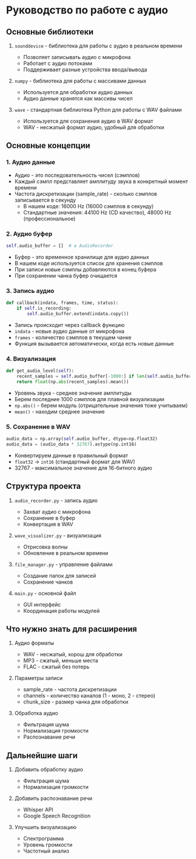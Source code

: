 # Руководство по работе с аудио

## Основные библиотеки

1. `sounddevice` - библиотека для работы с аудио в реальном времени
   - Позволяет записывать аудио с микрофона
   - Работает с аудио потоками
   - Поддерживает разные устройства ввода/вывода

2. `numpy` - библиотека для работы с массивами данных
   - Используется для обработки аудио данных
   - Аудио данные хранятся как массивы чисел

3. `wave` - стандартная библиотека Python для работы с WAV файлами
   - Используется для сохранения аудио в WAV формат
   - WAV - несжатый формат аудио, удобный для обработки

## Основные концепции

### 1. Аудио данные
- Аудио - это последовательность чисел (сэмплов)
- Каждый сэмпл представляет амплитуду звука в конкретный момент времени
- Частота дискретизации (sample_rate) - сколько сэмплов записывается в секунду
  - В нашем коде: 16000 Hz (16000 сэмплов в секунду)
  - Стандартные значения: 44100 Hz (CD качество), 48000 Hz (профессиональное)

### 2. Аудио буфер
```python
self.audio_buffer = []  # в AudioRecorder
```
- Буфер - это временное хранилище для аудио данных
- В нашем коде используется список для хранения сэмплов
- При записи новые сэмплы добавляются в конец буфера
- При сохранении чанка буфер очищается

### 3. Запись аудио
```python
def callback(indata, frames, time, status):
    if self.is_recording:
        self.audio_buffer.extend(indata.copy())
```
- Запись происходит через callback функцию
- `indata` - новые аудио данные от микрофона
- `frames` - количество сэмплов в текущем чанке
- Функция вызывается автоматически, когда есть новые данные

### 4. Визуализация
```python
def get_audio_level(self):
    recent_samples = self.audio_buffer[-1000:] if len(self.audio_buffer) > 1000 else self.audio_buffer
    return float(np.abs(recent_samples).mean())
```
- Уровень звука - среднее значение амплитуды
- Берем последние 1000 сэмплов для плавной визуализации
- `np.abs()` - берем модуль (отрицательные значения тоже учитываем)
- `mean()` - находим среднее значение

### 5. Сохранение в WAV
```python
audio_data = np.array(self.audio_buffer, dtype=np.float32)
audio_data = (audio_data * 32767).astype(np.int16)
```
- Конвертируем данные в правильный формат
- `float32` -> `int16` (стандартный формат для WAV)
- 32767 - максимальное значение для 16-битного аудио

## Структура проекта

1. `audio_recorder.py` - запись аудио
   - Захват аудио с микрофона
   - Сохранение в буфер
   - Конвертация в WAV

2. `wave_visualizer.py` - визуализация
   - Отрисовка волны
   - Обновление в реальном времени

3. `file_manager.py` - управление файлами
   - Создание папок для записей
   - Сохранение чанков

4. `main.py` - основной файл
   - GUI интерфейс
   - Координация работы модулей

## Что нужно знать для расширения

1. Аудио форматы
   - WAV - несжатый, хорош для обработки
   - MP3 - сжатый, меньше места
   - FLAC - сжатый без потерь

2. Параметры записи
   - sample_rate - частота дискретизации
   - channels - количество каналов (1 - моно, 2 - стерео)
   - chunk_size - размер чанка для обработки

3. Обработка аудио
   - Фильтрация шума
   - Нормализация громкости
   - Распознавание речи

## Дальнейшие шаги

1. Добавить обработку аудио
   - Фильтрация шума
   - Нормализация громкости

2. Добавить распознавание речи
   - Whisper API
   - Google Speech Recognition

3. Улучшить визуализацию
   - Спектрограмма
   - Уровень громкости
   - Частотный анализ 